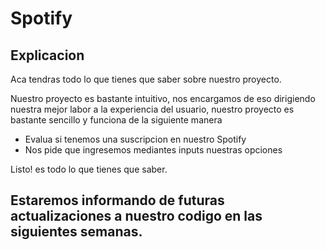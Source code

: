 # Spotify 

## Explicacion 

Aca tendras todo lo que tienes que saber sobre nuestro proyecto.

Nuestro proyecto es bastante intuitivo, nos encargamos de eso dirigiendo nuestra mejor labor a la experiencia del usuario, nuestro proyecto es bastante sencillo y funciona de la siguiente manera

- Evalua si tenemos una suscripcion en nuestro Spotify
- Nos pide que ingresemos mediantes inputs nuestras opciones

Listo! es todo lo que tienes que saber.
## 
## Estaremos informando de futuras actualizaciones a nuestro codigo en las siguientes semanas.

